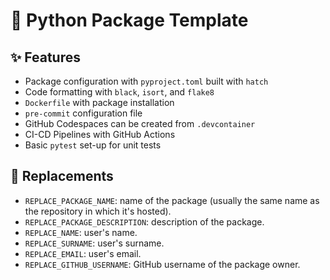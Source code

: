 # 🎈 Python Package Template

## ✨ Features

* Package configuration with `pyproject.toml` built with `hatch`
* Code formatting with `black`, `isort`, and `flake8`
* `Dockerfile` with package installation
* `pre-commit` configuration file
* GitHub Codespaces can be created from `.devcontainer`
* CI-CD Pipelines with GitHub Actions
* Basic `pytest` set-up for unit tests

## 🚚 Replacements

* `REPLACE_PACKAGE_NAME`: name of the package (usually the same name as the repository in which it's hosted).
* `REPLACE_PACKAGE_DESCRIPTION`: description of the package.
* `REPLACE_NAME`: user's name.
* `REPLACE_SURNAME`: user's surname.
* `REPLACE_EMAIL`: user's email.
* `REPLACE_GITHUB_USERNAME`: GitHub username of the package owner.
